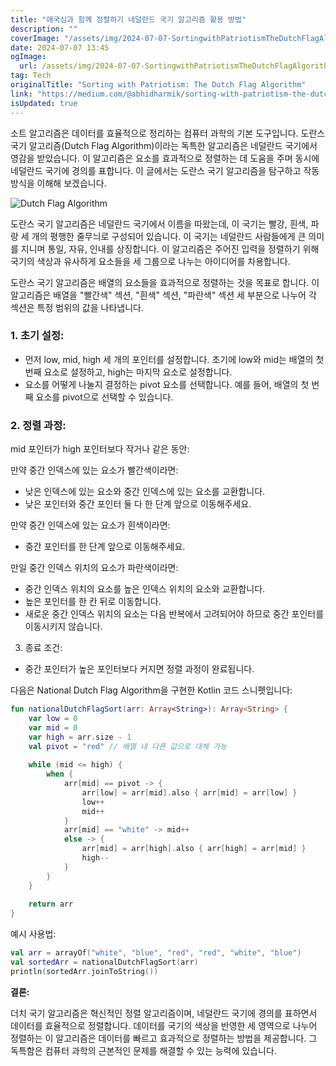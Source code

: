 ```yaml
---
title: "애국심과 함께 정렬하기 네덜란드 국기 알고리즘 활용 방법"
description: ""
coverImage: "/assets/img/2024-07-07-SortingwithPatriotismTheDutchFlagAlgorithm_0.png"
date: 2024-07-07 13:45
ogImage: 
  url: /assets/img/2024-07-07-SortingwithPatriotismTheDutchFlagAlgorithm_0.png
tag: Tech
originalTitle: "Sorting with Patriotism: The Dutch Flag Algorithm"
link: "https://medium.com/@abhidharmik/sorting-with-patriotism-the-dutch-flag-algorithm-813ec8400b21"
isUpdated: true
---
```






소트 알고리즘은 데이터를 효율적으로 정리하는 컴퓨터 과학의 기본 도구입니다. 도란스 국기 알고리즘(Dutch Flag Algorithm)이라는 독특한 알고리즘은 네덜란드 국기에서 영감을 받았습니다. 이 알고리즘은 요소를 효과적으로 정렬하는 데 도움을 주며 동시에 네덜란드 국기에 경의를 표합니다. 이 글에서는 도란스 국기 알고리즘을 탐구하고 작동 방식을 이해해 보겠습니다.

![Dutch Flag Algorithm](/assets/img/2024-07-07-SortingwithPatriotismTheDutchFlagAlgorithm_0.png)

도란스 국기 알고리즘은 네덜란드 국기에서 이름을 따왔는데, 이 국기는 빨강, 흰색, 파랑 세 개의 평행한 줄무늬로 구성되어 있습니다. 이 국기는 네덜란드 사람들에게 큰 의미를 지니며 통일, 자유, 인내를 상징합니다. 이 알고리즘은 주어진 입력을 정렬하기 위해 국기의 색상과 유사하게 요소들을 세 그룹으로 나누는 아이디어를 차용합니다.

도란스 국기 알고리즘은 배열의 요소들을 효과적으로 정렬하는 것을 목표로 합니다. 이 알고리즘은 배열을 "빨간색" 섹션, "흰색" 섹션, "파란색" 섹션 세 부분으로 나누어 각 섹션은 특정 범위의 값을 나타냅니다.

<div class="content-ad"></div>

### 1. 초기 설정:

- 먼저 low, mid, high 세 개의 포인터를 설정합니다. 초기에 low와 mid는 배열의 첫 번째 요소로 설정하고, high는 마지막 요소로 설정합니다.
- 요소를 어떻게 나눌지 결정하는 pivot 요소를 선택합니다. 예를 들어, 배열의 첫 번째 요소를 pivot으로 선택할 수 있습니다.

### 2. 정렬 과정:

mid 포인터가 high 포인터보다 작거나 같은 동안:

<div class="content-ad"></div>

만약 중간 인덱스에 있는 요소가 빨간색이라면:

- 낮은 인덱스에 있는 요소와 중간 인덱스에 있는 요소를 교환합니다.
- 낮은 포인터와 중간 포인터 둘 다 한 단계 앞으로 이동해주세요.

만약 중간 인덱스에 있는 요소가 흰색이라면:

- 중간 포인터를 한 단계 앞으로 이동해주세요.

<div class="content-ad"></div>

만일 중간 인덱스 위치의 요소가 파란색이라면:

- 중간 인덱스 위치의 요소를 높은 인덱스 위치의 요소와 교환합니다.
- 높은 포인터를 한 칸 뒤로 이동합니다.
- 새로운 중간 인덱스 위치의 요소는 다음 반복에서 고려되어야 하므로 중간 포인터를 이동시키지 않습니다.

3. 종료 조건:

- 중간 포인터가 높은 포인터보다 커지면 정렬 과정이 완료됩니다.

<div class="content-ad"></div>

다음은 National Dutch Flag Algorithm을 구현한 Kotlin 코드 스니펫입니다:

```kotlin
fun nationalDutchFlagSort(arr: Array<String>): Array<String> {
    var low = 0
    var mid = 0
    var high = arr.size - 1
    val pivot = "red" // 배열 내 다른 값으로 대체 가능
    
    while (mid <= high) {
        when {
            arr[mid] == pivot -> {
                arr[low] = arr[mid].also { arr[mid] = arr[low] }
                low++
                mid++
            }
            arr[mid] == "white" -> mid++
            else -> {
                arr[mid] = arr[high].also { arr[high] = arr[mid] }
                high--
            }
        }
    }
    
    return arr
}
```

예시 사용법:

```kotlin
val arr = arrayOf("white", "blue", "red", "red", "white", "blue")
val sortedArr = nationalDutchFlagSort(arr)
println(sortedArr.joinToString())
```

<div class="content-ad"></div>

**결론:**  

더치 국기 알고리즘은 혁신적인 정렬 알고리즘이며, 네덜란드 국기에 경의를 표하면서 데이터를 효율적으로 정렬합니다. 데이터를 국기의 색상을 반영한 세 영역으로 나누어 정렬하는 이 알고리즘은 데이터를 빠르고 효과적으로 정렬하는 방법을 제공합니다. 그 독특함은 컴퓨터 과학의 근본적인 문제를 해결할 수 있는 능력에 있습니다.